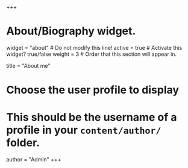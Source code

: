 +++
# About/Biography widget.
widget = "about"  # Do not modify this line!
active = true  # Activate this widget? true/false
weight = 3  # Order that this section will appear in.

title = "About me"

# Choose the user profile to display
# This should be the username of a profile in your `content/author/` folder.
author = "Admin"
+++
